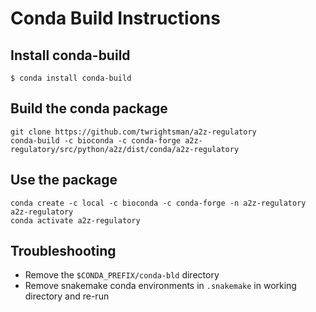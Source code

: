 # Conda Build Instructions

## Install conda-build

```
$ conda install conda-build
```

## Build the conda package

```
git clone https://github.com/twrightsman/a2z-regulatory
conda-build -c bioconda -c conda-forge a2z-regulatory/src/python/a2z/dist/conda/a2z-regulatory
```

## Use the package

```
conda create -c local -c bioconda -c conda-forge -n a2z-regulatory a2z-regulatory
conda activate a2z-regulatory
```

## Troubleshooting

- Remove the `$CONDA_PREFIX/conda-bld` directory
- Remove snakemake conda environments in `.snakemake` in working directory and re-run

